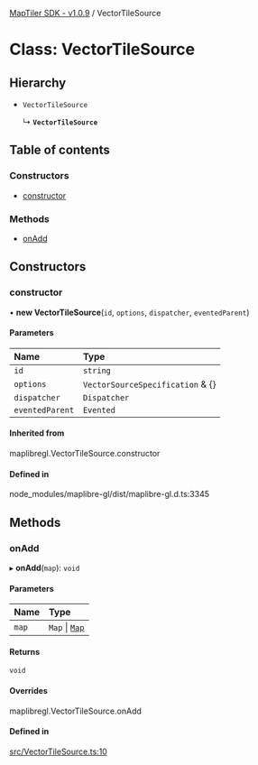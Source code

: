 [MapTiler SDK - v1.0.9](../README.md) / VectorTileSource

# Class: VectorTileSource

## Hierarchy

- `VectorTileSource`

  ↳ **`VectorTileSource`**

## Table of contents

### Constructors

- [constructor](VectorTileSource.md#constructor)

### Methods

- [onAdd](VectorTileSource.md#onadd)

## Constructors

### constructor

• **new VectorTileSource**(`id`, `options`, `dispatcher`, `eventedParent`)

#### Parameters

| Name | Type |
| :------ | :------ |
| `id` | `string` |
| `options` | `VectorSourceSpecification` & {} |
| `dispatcher` | `Dispatcher` |
| `eventedParent` | `Evented` |

#### Inherited from

maplibregl.VectorTileSource.constructor

#### Defined in

node_modules/maplibre-gl/dist/maplibre-gl.d.ts:3345

## Methods

### onAdd

▸ **onAdd**(`map`): `void`

#### Parameters

| Name | Type |
| :------ | :------ |
| `map` | `Map` \| [`Map`](Map.md) |

#### Returns

`void`

#### Overrides

maplibregl.VectorTileSource.onAdd

#### Defined in

[src/VectorTileSource.ts:10](https://github.com/maptiler/maptiler-sdk-js/blob/ca6a5a1/src/VectorTileSource.ts#L10)
